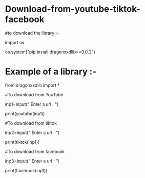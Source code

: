 # Download-from-youtube-tiktok-facebook

#to download the library :-

import os

os.system("pip install dragonxxdlib==0.0.2")

# Example of a library :-

from dragonxxdlib import *

#To download from YouTube

inp1=input(" Enter a url : ")

print(youtube(inp1))

#To download from tiktok

inp2=input(" Enter a url : ")

print(tiktok(inp1))

#To download from facebook

inp3=input(" Enter a url : ")

print(facebook(inp1))

